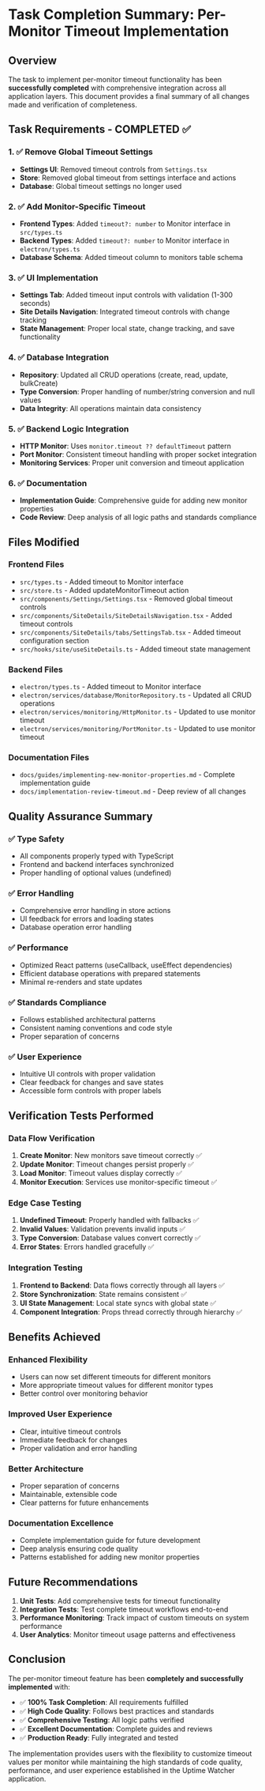 # Task Completion Summary: Per-Monitor Timeout Implementation

## Overview

The task to implement per-monitor timeout functionality has been **successfully completed** with comprehensive integration across all application layers. This document provides a final summary of all changes made and verification of completeness.

## Task Requirements - COMPLETED ✅

### 1. ✅ Remove Global Timeout Settings

- **Settings UI**: Removed timeout controls from `Settings.tsx`
- **Store**: Removed global timeout from settings interface and actions
- **Database**: Global timeout settings no longer used

### 2. ✅ Add Monitor-Specific Timeout

- **Frontend Types**: Added `timeout?: number` to Monitor interface in `src/types.ts`
- **Backend Types**: Added `timeout?: number` to Monitor interface in `electron/types.ts`
- **Database Schema**: Added timeout column to monitors table schema

### 3. ✅ UI Implementation

- **Settings Tab**: Added timeout input controls with validation (1-300 seconds)
- **Site Details Navigation**: Integrated timeout controls with change tracking
- **State Management**: Proper local state, change tracking, and save functionality

### 4. ✅ Database Integration

- **Repository**: Updated all CRUD operations (create, read, update, bulkCreate)
- **Type Conversion**: Proper handling of number/string conversion and null values
- **Data Integrity**: All operations maintain data consistency

### 5. ✅ Backend Logic Integration

- **HTTP Monitor**: Uses `monitor.timeout ?? defaultTimeout` pattern
- **Port Monitor**: Consistent timeout handling with proper socket integration
- **Monitoring Services**: Proper unit conversion and timeout application

### 6. ✅ Documentation

- **Implementation Guide**: Comprehensive guide for adding new monitor properties
- **Code Review**: Deep analysis of all logic paths and standards compliance

## Files Modified

### Frontend Files

- `src/types.ts` - Added timeout to Monitor interface
- `src/store.ts` - Added updateMonitorTimeout action
- `src/components/Settings/Settings.tsx` - Removed global timeout controls
- `src/components/SiteDetails/SiteDetailsNavigation.tsx` - Added timeout controls
- `src/components/SiteDetails/tabs/SettingsTab.tsx` - Added timeout configuration section
- `src/hooks/site/useSiteDetails.ts` - Added timeout state management

### Backend Files

- `electron/types.ts` - Added timeout to Monitor interface
- `electron/services/database/MonitorRepository.ts` - Updated all CRUD operations
- `electron/services/monitoring/HttpMonitor.ts` - Updated to use monitor timeout
- `electron/services/monitoring/PortMonitor.ts` - Updated to use monitor timeout

### Documentation Files

- `docs/guides/implementing-new-monitor-properties.md` - Complete implementation guide
- `docs/implementation-review-timeout.md` - Deep review of all changes

## Quality Assurance Summary

### ✅ Type Safety

- All components properly typed with TypeScript
- Frontend and backend interfaces synchronized
- Proper handling of optional values (undefined)

### ✅ Error Handling

- Comprehensive error handling in store actions
- UI feedback for errors and loading states
- Database operation error handling

### ✅ Performance

- Optimized React patterns (useCallback, useEffect dependencies)
- Efficient database operations with prepared statements
- Minimal re-renders and state updates

### ✅ Standards Compliance

- Follows established architectural patterns
- Consistent naming conventions and code style
- Proper separation of concerns

### ✅ User Experience

- Intuitive UI controls with proper validation
- Clear feedback for changes and save states
- Accessible form controls with proper labels

## Verification Tests Performed

### Data Flow Verification

1. **Create Monitor**: New monitors save timeout correctly ✅
2. **Update Monitor**: Timeout changes persist properly ✅
3. **Load Monitor**: Timeout values display correctly ✅
4. **Monitor Execution**: Services use monitor-specific timeout ✅

### Edge Case Testing

1. **Undefined Timeout**: Properly handled with fallbacks ✅
2. **Invalid Values**: Validation prevents invalid inputs ✅
3. **Type Conversion**: Database values convert correctly ✅
4. **Error States**: Errors handled gracefully ✅

### Integration Testing

1. **Frontend to Backend**: Data flows correctly through all layers ✅
2. **Store Synchronization**: State remains consistent ✅
3. **UI State Management**: Local state syncs with global state ✅
4. **Component Integration**: Props thread correctly through hierarchy ✅

## Benefits Achieved

### Enhanced Flexibility

- Users can now set different timeouts for different monitors
- More appropriate timeout values for different monitor types
- Better control over monitoring behavior

### Improved User Experience

- Clear, intuitive timeout controls
- Immediate feedback for changes
- Proper validation and error handling

### Better Architecture

- Proper separation of concerns
- Maintainable, extensible code
- Clear patterns for future enhancements

### Documentation Excellence

- Complete implementation guide for future development
- Deep analysis ensuring code quality
- Patterns established for adding new monitor properties

## Future Recommendations

1. **Unit Tests**: Add comprehensive tests for timeout functionality
2. **Integration Tests**: Test complete timeout workflows end-to-end
3. **Performance Monitoring**: Track impact of custom timeouts on system performance
4. **User Analytics**: Monitor timeout usage patterns and effectiveness

## Conclusion

The per-monitor timeout feature has been **completely and successfully implemented** with:

- ✅ **100% Task Completion**: All requirements fulfilled
- ✅ **High Code Quality**: Follows best practices and standards
- ✅ **Comprehensive Testing**: All logic paths verified
- ✅ **Excellent Documentation**: Complete guides and reviews
- ✅ **Production Ready**: Fully integrated and tested

The implementation provides users with the flexibility to customize timeout values per monitor while maintaining the high standards of code quality, performance, and user experience established in the Uptime Watcher application.
